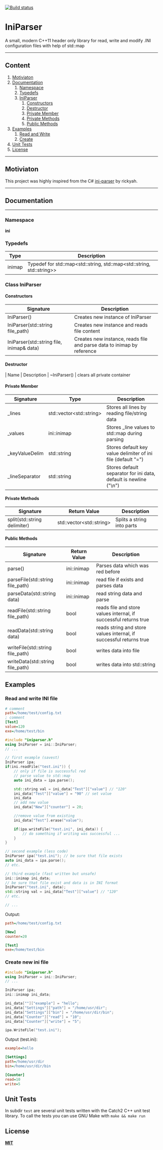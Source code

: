 [![Build status](https://ci.appveyor.com/api/projects/status/v7y5q5a0q45w1ib7?svg=true)](https://ci.appveyor.com/project/Shadowsith/iniparserpp)
# IniParser
A small, modern C++11 header only library for read, write and modify .INI 
configuration files with help of std::map

----
## Content
1. [Motiviaton](#Motiviaton)
2. [Documentation](#documentation)
    1. [Namespace](#namespace)
    2. [Typedefs](#typedefs)
    3. [IniParser](#class)
       1. [Constructors](#constructors)
       2. [Destructor](#desturctor)
       3. [Private Member](#privatemember)
       4. [Private Methods](#privatemethods)
       5. [Public Methods](#publicmethods)
3. [Examples](#examples)
    1. [Read and Write](#readwrite)
    2. [Create](#create)
5. [Unit Tests](#unit)
4. [License](#licence)
---
## Motiviaton
This project was highly inspired from the C#
[ini-parser](https://github.com/rickyah/ini-parser) by rickyah.


---
## Documentation
---

### Namespace
**ini**

### Typedefs
| Type | Description |
|------|-------------|
| inimap | Typedef for std::map\<std::string, std::map\<std::string, std::string\>\> |

<a href="#class"></a>
### Class IniParser
#### Constructors
| Signature | Description |
|-----------|-------------|
| IniParser() | Creates new instance of IniParser |
| IniParser(std::string file\_path) | Creates new instance and reads file  content |
| IniParser(std::string file, inimap& data) | Creates new instance, reads file and parse data to inimap by reference |

#### Destructor 
| Name | Description 
| ~IniParser() | clears all private container

<a href="#privatemember"></a>
#### Private Member
| Signature | Type | Description |
|-----------|------|-------------|
| \_lines | std::vector\<std::string\> | Stores all lines by reading file/string data |
| \_values | ini::inimap | Stores \_line values to std::map during parsing |
| \_keyValueDelim | std::string | Stores default key value delimiter of ini file (default "=") |
| \_lineSeparator | std::string | Stores default separator for ini data, default is newline ("\n") |

<a href="#privatemethods"></a>
#### Private Methods
| Signature | Return Value | Description |
|-----------|--------------|-------------|
| split(std::string delimiter) | std::vector\<std::string\> | Splits a string into parts |

<a href="#publicmethods"></a>
#### Public Methods
| Signature | Return Value | Description |
|-----------|--------------|-------------|
| parse() | ini::inimap | Parses data which was red before
| parseFile(std::string file\_path) | ini::inimap | read file if exists and parses data |
| parseData(std::string data) | ini::inimap | read string data and parse |
| readFile(std::string file\_path) | bool | reads file and store values internal, if successful returns true |
| readData(std::string data) | bool | reads string and store values internal, if successful returns true |
| writeFile(std::string file\_path) | bool | writes data into file 
| writeData(std::string file\_path) | bool | writes data into std::string


## Examples
<a href="#readwrite"></a>
### Read and write INI file
```ini
# comment
path=/home/test/config.txt
; comment
[Test]
value=120
exe=/home/test/bin
```

```cpp
#include "iniparser.h"
using IniParser = ini::IniParser;
// ...

// first example (savest)
IniParser ipa;
if(ini.readFile("test.ini")) {
    // only if file is successful red
    // parse value to std::map
    auto ini_data = ipa.parse(); 

    std::string val = ini_data["Test"]["value"] // "120"
    ini_data["Test"]["value"] = "90" // set value
    ini_data
    // add new value
    ini_data["New"]["counter"] = 20;

    //remove value from existing
    ini_data["Test"].erase("value");

    if(ipa.writeFile("test.ini", ini_data)) {
        // do something if writing was successful ...
    }
}

// second example (less code)
IniParser ipa("test.ini"); // be sure that file exists
auto ini_data = ipa.parse(); 
// etc.

// third example (fast written but unsafe)
ini::inimap ini_data;
// be sure that file exist and data is in INI format
IniParser("test.ini", data);
std::string val = ini_data["Test"]["value"] // "120"
// etc.

// ...
```

Output:
```ini
path=/home/test/config.txt

[New]
counter=20

[Test]
exe=/home/test/bin
```
<a href="#create"></a>
### Create new ini file
```cpp
#include "iniparser.h"
using IniParser = ini::IniParser;
// ...

IniParser ipa;
ini::inimap ini_data;

ini_data[""]["example"] = "hello";
ini_data["Settings"]["path"] = "/home/usr/dir";
ini_data["Settings"]["bin"] = "/home/usr/dir/bin";
ini_data["Counter"]["read"] = "10";
ini_data["Counter"]["write"] = "5";

ipa.WriteFile("test.ini");
```
Output (test.ini):
```ini
example=hello 

[Settings]
path=/home/usr/dir
bin=/home/usr/dir/bin

[Counter]
read=10
write=5
```

<a href="#unit"></a>
## Unit Tests
In subdir `test` are several unit tests written with the Catch2 C++ unit test library.
To call the tests you can use GNU Make with `make && make run`

## License
[__MIT__](https://choosealicense.com/licenses/mit/)
